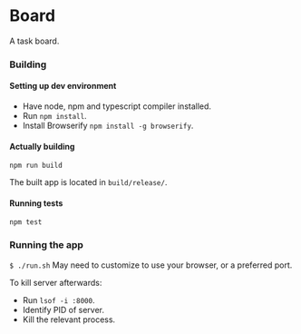 # Board
A task board.

### Building

#### Setting up dev environment

- Have node, npm and typescript compiler installed.
- Run `npm install`.
- Install Browserify `npm install -g browserify`.

#### Actually building

`npm run build`

The built app is located in `build/release/`.

#### Running tests

`npm test`

### Running the app

`$ ./run.sh`
May need to customize to use your browser, or a preferred port.

To kill server afterwards:

- Run `lsof -i :8000`.
- Identify PID of server.
- Kill the relevant process.

